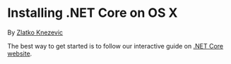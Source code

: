 # Installing .NET Core on OS X

By [Zlatko Knezevic](https://github.com/blackdwarf)

The best way to get started is to follow our interactive guide on [.NET Core website](http://go.microsoft.com/fwlink/p/?LinkID=798306&clcid=0x409). 

